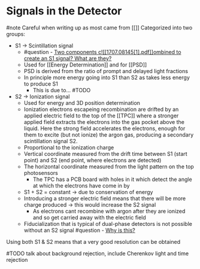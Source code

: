 # Signals in the Detector
#note Careful when writing up as most came from [[]]
Categorized into two groups:
-   S1 → Scintillation signal
	-   #question - <u>Two components c![[1707.08145[1].pdf]]ombined to create an S1 signal? What are they?</u>
	-   Used for [[Energy Determination]] and for [[PSD]]	
	-   PSD is derived from the ratio of prompt and delayed light fractions
	-   In principle more energy going into S1 than S2 as takes less energy to produce S1
		-   This is due to... #TODO
-   S2 → Ionization signal
	-   Used for energy and 3D position determination
	-   Ionization electrons escapeing recombination are drifted by an applied electric field to the top of the [[TPC]] where a stronger applied field extracts the electrons into the gas pocket above the liquid. Here the strong field accelerates the electrons, enough for them to excite (but not ionize) the argon gas, producing a secondary scintillation signal S2.
	-   Proportional to the ionization charge
	-   Vertical coordinate measured from the drift time between S1 (start point) and S2 (end point, where electrons are detected)
	-   The horizontal coordinate measured from the light pattern on the top photosensors
		-   The TPC has a PCB board with holes in it which detect the angle at which the electrons have come in by
	-   S1 + S2 = constant → due to conservation of energy
	-   Introducing a stronger electric field means that there will be more charge produced → this would increase the S2 signal
		-   As electrons cant recombine with argon after they are ionized and so get carried away with the electric field
	-   Fiducialization that is typical of dual-phase detectors is not  possible without an S2 signal #question - <u>Why is this?</u>
		
Using both S1 & S2 means that a very good resolution can be obtained

#TODO talk about background rejection, include Cherenkov light and time rejection